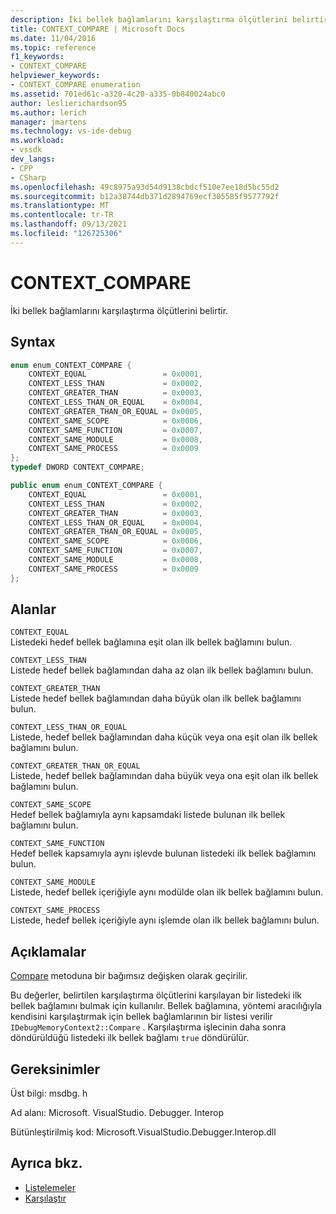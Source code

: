```yaml
---
description: İki bellek bağlamlarını karşılaştırma ölçütlerini belirtir.
title: CONTEXT_COMPARE | Microsoft Docs
ms.date: 11/04/2016
ms.topic: reference
f1_keywords:
- CONTEXT_COMPARE
helpviewer_keywords:
- CONTEXT_COMPARE enumeration
ms.assetid: 701ed61c-a320-4c20-a335-0b840024abc0
author: leslierichardson95
ms.author: lerich
manager: jmartens
ms.technology: vs-ide-debug
ms.workload:
- vssdk
dev_langs:
- CPP
- CSharp
ms.openlocfilehash: 49c8975a93d54d9138cbdcf510e7ee18d5bc55d2
ms.sourcegitcommit: b12a38744db371d2894769ecf305585f9577792f
ms.translationtype: MT
ms.contentlocale: tr-TR
ms.lasthandoff: 09/13/2021
ms.locfileid: "126725306"
---
```

# <a name="context_compare"></a>CONTEXT_COMPARE
İki bellek bağlamlarını karşılaştırma ölçütlerini belirtir.

## <a name="syntax"></a>Syntax

```cpp
enum enum_CONTEXT_COMPARE {
    CONTEXT_EQUAL                 = 0x0001,
    CONTEXT_LESS_THAN             = 0x0002,
    CONTEXT_GREATER_THAN          = 0x0003,
    CONTEXT_LESS_THAN_OR_EQUAL    = 0x0004,
    CONTEXT_GREATER_THAN_OR_EQUAL = 0x0005,
    CONTEXT_SAME_SCOPE            = 0x0006,
    CONTEXT_SAME_FUNCTION         = 0x0007,
    CONTEXT_SAME_MODULE           = 0x0008,
    CONTEXT_SAME_PROCESS          = 0x0009
};
typedef DWORD CONTEXT_COMPARE;
```

```csharp
public enum enum_CONTEXT_COMPARE {
    CONTEXT_EQUAL                 = 0x0001,
    CONTEXT_LESS_THAN             = 0x0002,
    CONTEXT_GREATER_THAN          = 0x0003,
    CONTEXT_LESS_THAN_OR_EQUAL    = 0x0004,
    CONTEXT_GREATER_THAN_OR_EQUAL = 0x0005,
    CONTEXT_SAME_SCOPE            = 0x0006,
    CONTEXT_SAME_FUNCTION         = 0x0007,
    CONTEXT_SAME_MODULE           = 0x0008,
    CONTEXT_SAME_PROCESS          = 0x0009
};
```

## <a name="fields"></a>Alanlar
`CONTEXT_EQUAL`\
Listedeki hedef bellek bağlamına eşit olan ilk bellek bağlamını bulun.

`CONTEXT_LESS_THAN`\
Listede hedef bellek bağlamından daha az olan ilk bellek bağlamını bulun.

`CONTEXT_GREATER_THAN`\
Listede hedef bellek bağlamından daha büyük olan ilk bellek bağlamını bulun.

`CONTEXT_LESS_THAN_OR_EQUAL`\
Listede, hedef bellek bağlamından daha küçük veya ona eşit olan ilk bellek bağlamını bulun.

`CONTEXT_GREATER_THAN_OR_EQUAL`\
Listede, hedef bellek bağlamından daha büyük veya ona eşit olan ilk bellek bağlamını bulun.

`CONTEXT_SAME_SCOPE`\
Hedef bellek bağlamıyla aynı kapsamdaki listede bulunan ilk bellek bağlamını bulun.

`CONTEXT_SAME_FUNCTION`\
Hedef bellek kapsamıyla aynı işlevde bulunan listedeki ilk bellek bağlamını bulun.

`CONTEXT_SAME_MODULE`\
Listede, hedef bellek içeriğiyle aynı modülde olan ilk bellek bağlamını bulun.

`CONTEXT_SAME_PROCESS`\
Listede, hedef bellek içeriğiyle aynı işlemde olan ilk bellek bağlamını bulun.

## <a name="remarks"></a>Açıklamalar
[Compare](../../../extensibility/debugger/reference/idebugmemorycontext2-compare.md) metoduna bir bağımsız değişken olarak geçirilir.

Bu değerler, belirtilen karşılaştırma ölçütlerini karşılayan bir listedeki ilk bellek bağlamını bulmak için kullanılır. Bellek bağlamına, yöntemi aracılığıyla kendisini karşılaştırmak için bellek bağlamlarının bir listesi verilir `IDebugMemoryContext2::Compare` . Karşılaştırma işlecinin daha sonra döndürüldüğü listedeki ilk bellek bağlamı `true` döndürülür.

## <a name="requirements"></a>Gereksinimler
Üst bilgi: msdbg. h

Ad alanı: Microsoft. VisualStudio. Debugger. Interop

Bütünleştirilmiş kod: Microsoft.VisualStudio.Debugger.Interop.dll

## <a name="see-also"></a>Ayrıca bkz.
- [Listelemeler](../../../extensibility/debugger/reference/enumerations-visual-studio-debugging.md)
- [Karşılaştır](../../../extensibility/debugger/reference/idebugmemorycontext2-compare.md)
